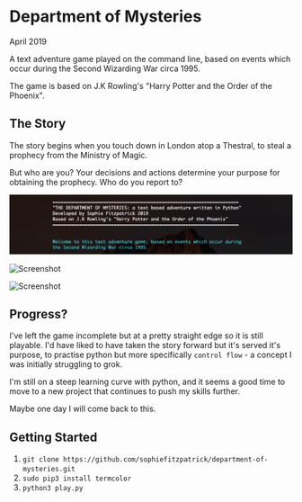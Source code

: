 # Department of Mysteries

April 2019

A text adventure game played on the command line, based on events which occur during the Second Wizarding War circa 1995.

The game is based on J.K Rowling's "Harry Potter and the Order of the Phoenix".


## The Story

The story begins when you touch down in London atop a Thestral, to steal a prophecy from the Ministry of Magic.

But who are you? Your decisions and actions determine your purpose for obtaining the prophecy. Who do you report to?

![Screenshot](Screenshots/introduction.png)

![Screenshot](Screenshots/love_room.png)

![Screenshot](Screenshots/dead.png)


## Progress?

I've left the game incomplete but at a pretty straight edge so it is still playable. I'd have liked to have taken the story forward but it's served it's purpose, to practise python but more specifically `control flow` -  a concept I was initially struggling to grok.

I'm still on a steep learning curve with python, and it seems a good time to move to a new project that continues to push my skills further.

Maybe one day I will come back to this.


## Getting Started

1. `git clone https://github.com/sophiefitzpatrick/department-of-mysteries.git`
2. `sudo pip3 install termcolor`
3. `python3 play.py`